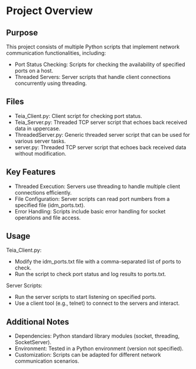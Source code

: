 # Project Overview

## Purpose

This project consists of multiple Python scripts that implement network communication functionalities, including:

- Port Status Checking: Scripts for checking the availability of specified ports on a host.
- Threaded Servers: Server scripts that handle client connections concurrently using threading.
  
## Files
- Teia_Client.py: Client script for checking port status.
- Teia_Server.py: Threaded TCP server script that echoes back received data in uppercase.
- ThreadedServer.py: Generic threaded server script that can be used for various server tasks.
- server.py: Threaded TCP server script that echoes back received data without modification.

## Key Features
- Threaded Execution: Servers use threading to handle multiple client connections efficiently.
- File Configuration: Server scripts can read port numbers from a specified file (idm_ports.txt).
- Error Handling: Scripts include basic error handling for socket operations and file access.

## Usage
Teia_Client.py:
- Modify the idm_ports.txt file with a comma-separated list of ports to check.
- Run the script to check port status and log results to ports.txt.
  
Server Scripts:
- Run the server scripts to start listening on specified ports.
- Use a client tool (e.g., telnet) to connect to the servers and interact.
  
## Additional Notes
- Dependencies: Python standard library modules (socket, threading, SocketServer).
- Environment: Tested in a Python environment (version not specified).
- Customization: Scripts can be adapted for different network communication scenarios.

